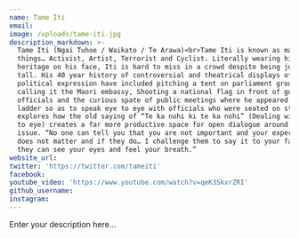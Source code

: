 ```yaml
---
name: Tame Iti
email:
image: /uploads/tame-iti.jpg
description_markdown: >-
  Tame Iti (Ngai Tuhoe / Waikato / Te Arawa)<br>Tame Iti is known as many
  things… Activist, Artist, Terrorist and Cyclist. Literally wearing his Tuhoe
  heritage on his face, Iti is hard to miss in a crowd despite being just 5ft 4″
  tall. His 40 year history of controversial and theatrical displays of
  political expression have included pitching a tent on parliament grounds and
  calling it the Maori embassy, Shooting a national flag in front of government
  officials and the curious spate of public meetings where he appeared with a
  ladder so as to speak eye to eye with officials who were seated on stage. Iti
  explores how the old saying of “Te ka nohi ki te ka nohi” (Dealing with it eye
  to eye) creates a far more productive space for open dialogue around any
  issue. “No one can tell you that you are not important and your experience
  does not matter and if they do… I challenge them to say it to your face… where
  they can see your eyes and feel your breath.”
website_url:
twitter: 'https://twitter.com/tameiti'
facebook:
youtube_video: 'https://www.youtube.com/watch?v=qeK3SkxrZRI'
github_username:
instagram:
---
```


Enter your description here...
